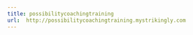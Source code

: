 ```yaml
---
title: possibilitycoachingtraining
url:  http://possibilitycoachingtraining.mystrikingly.com
---
```

